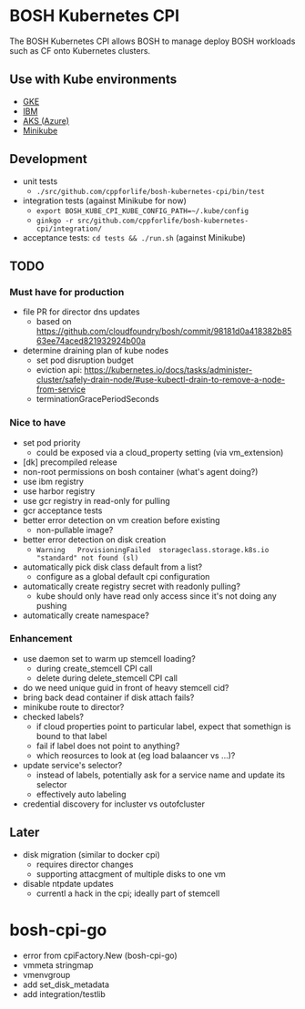 # BOSH Kubernetes CPI

The BOSH Kubernetes CPI allows BOSH to manage deploy BOSH workloads such as CF onto Kubernetes clusters.

## Use with Kube environments

- [GKE](docs/gke.md)
- [IBM](docs/ibm.md)
- [AKS (Azure)](docs/aks.md)
- [Minikube](docs/minikube.md)

## Development

- unit tests
  - `./src/github.com/cppforlife/bosh-kubernetes-cpi/bin/test`
- integration tests (against Minikube for now)
  - `export BOSH_KUBE_CPI_KUBE_CONFIG_PATH=~/.kube/config`
  - `ginkgo -r src/github.com/cppforlife/bosh-kubernetes-cpi/integration/`
- acceptance tests: `cd tests && ./run.sh` (against Minikube)

## TODO

### Must have for production

- file PR for director dns updates
  - based on https://github.com/cloudfoundry/bosh/commit/98181d0a418382b8563ee74aced821932924b00a
- determine draining plan of kube nodes
  - set pod disruption budget
  - eviction api: https://kubernetes.io/docs/tasks/administer-cluster/safely-drain-node/#use-kubectl-drain-to-remove-a-node-from-service
  - terminationGracePeriodSeconds

### Nice to have

- set pod priority
  - could be exposed via a cloud_property setting (via vm_extension)
- [dk] precompiled release
- non-root permissions on bosh container (what's agent doing?)
- use ibm registry
- use harbor registry
- use gcr registry in read-only for pulling
- gcr acceptance tests
- better error detection on vm creation before existing
  - non-pullable image?
- better error detection on disk creation
  - `Warning   ProvisioningFailed  storageclass.storage.k8s.io "standard" not found (sl)`
- automatically pick disk class default from a list?
  - configure as a global default cpi configuration
- automatically create registry secret with readonly pulling?
  - kube should only have read only access since it's not doing any pushing
- automatically create namespace?

### Enhancement

- use daemon set to warm up stemcell loading?
  - during create_stemcell CPI call
  - delete during delete_stemcell CPI call
- do we need unique guid in front of heavy stemcell cid?
- bring back dead container if disk attach fails?
- minikube route to director?
- checked labels?
  - if cloud properties point to particular label, expect that somethign is bound to that label
  - fail if label does not point to anything?
  - which reosurces to look at (eg load balaancer vs ...)?
- update service's selector?
  - instead of labels, potentially ask for a service name and update its selector
  - effectively auto labeling
- credential discovery for incluster vs outofcluster

## Later

- disk migration (similar to docker cpi)
  - requires director changes
  - supporting attacgment of multiple disks to one vm
- disable ntpdate updates
  - currentl a hack in the cpi; ideally part of stemcell

# bosh-cpi-go

- error from cpiFactory.New (bosh-cpi-go)
- vmmeta stringmap
- vmenvgroup
- add set_disk_metadata
- add integration/testlib

